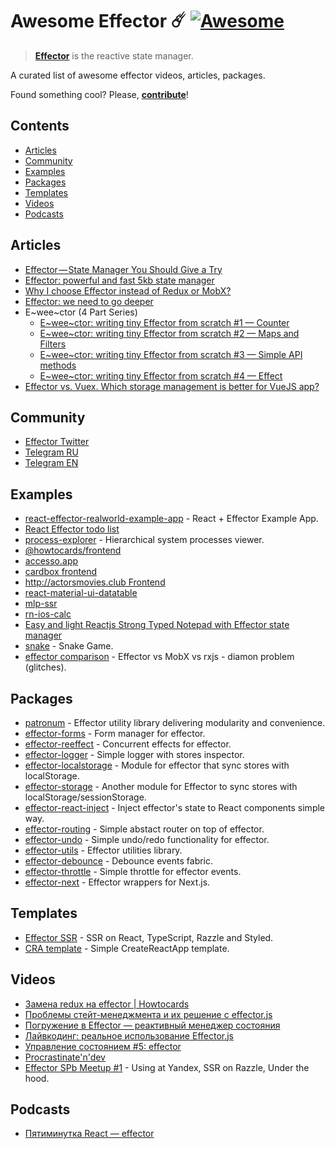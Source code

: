# Awesome Effector ☄️ [![Awesome](https://awesome.re/badge.svg)](https://awesome.re)

> [**Effector**](https://effector.now.sh/) is the reactive state manager. 

A curated list of awesome effector videos, articles, packages.

Found something cool? Please, **[contribute](contributing.md)**!

## Contents

* [Articles](#articles) 
* [Community](#community) 
* [Examples](#examples)
* [Packages](#packages)
* [Templates](#templates)
* [Videos](#videos)
* [Podcasts](#podcasts)

## Articles
* [Effector — State Manager You Should Give a Try](https://itnext.io/effector-state-manager-you-should-give-a-try-b46b917e51cc)
* [Effector: powerful and fast 5kb state manager](https://codeburst.io/effector-state-manager-6ee2e72e8e0b)
* [Why I choose Effector instead of Redux or MobX?](https://dev.to/lessmess/why-i-choose-effector-instead-of-redux-or-mobx-3dl7)
* [Effector: we need to go deeper](https://dev.to/yumauri/effector-we-need-to-go-deeper-4geg)
* E\~wee\~ctor (4 Part Series)
  * [E\~wee\~ctor: writing tiny Effector from scratch #1 — Counter](https://dev.to/yumauri/e-wee-ctor-writing-tiny-effector-from-scratch-1-1kap)
  * [E\~wee\~ctor: writing tiny Effector from scratch #2 — Maps and Filters](https://dev.to/yumauri/e-wee-ctor-writing-tiny-effector-from-scratch-2-31po)
  * [E\~wee\~ctor: writing tiny Effector from scratch #3 — Simple API methods](https://dev.to/yumauri/e-wee-ctor-writing-tiny-effector-from-scratch-3-simple-api-methods-41f3)
  * [E\~wee\~ctor: writing tiny Effector from scratch #4 — Effect](https://dev.to/yumauri/e-wee-ctor-writing-tiny-effector-from-scratch-4-54b)
* [Effector vs. Vuex. Which storage management is better for VueJS app?](https://medium.com/blue-harvest-tech-blog/effector-vs-vuex-which-storage-management-is-better-for-vuejs-app-54f3c3257b53)

## Community
* [Effector Twitter](https://twitter.com/EffectorJS)
* [Telegram RU](https://t.me/effector_ru)
* [Telegram EN](https://t.me/effector_en)

## Examples
* [react-effector-realworld-example-app](https://github.com/mg901/react-effector-realworld-example-app) - React + Effector Example App.
* [React Effector todo list](https://codesandbox.io/s/react-effector-todo-list-o5yzj)
* [process-explorer](https://github.com/lessmess-dev/process-explorer) - Hierarchical system processes viewer.
* [@howtocards/frontend](https://github.com/howtocards/frontend)
* [accesso.app](https://github.com/accesso-app/frontend)
* [cardbox frontend](https://github.com/cardboxdev/frontend)
* [http://actorsmovies.club Frontend](https://github.com/today-/actorsmovies/)
* [react-material-ui-datatable](https://github.com/DTupalov/react-material-ui-datatable)
* [mlp-ssr](https://github.com/maxmitko/mlp-ssr)
* [rn-ios-calc](https://github.com/niksmr/rn-ios-calc)
* [Easy and light Reactjs Strong Typed Notepad with Effector state manager](https://github.com/paurock/Strong-Typed-Notepad-Reactjs-w-Effector)
* [snake](https://github.com/userbq201/snake) - Snake Game.
* [effector comparison](https://codesandbox.io/s/effector-comparison-r9qy2) - Effector vs MobX vs rxjs - diamon problem (glitches).

## Packages
* [patronum](https://github.com/sergeysova/patronum) - Effector utility library delivering modularity and convenience.
* [effector-forms](https://github.com/aanation/effector-forms) - Form manager for effector.
* [effector-reeffect](https://github.com/yumauri/effector-reeffect) - Concurrent effects for effector.
* [effector-logger](https://github.com/sergeysova/effector-logger) - Simple logger with stores inspector.
* [effector-localstorage](https://github.com/lessmess-dev/effector-localstorage) - Module for effector that sync stores with localStorage.
* [effector-storage](https://github.com/yumauri/effector-storage) - Another module for Effector to sync stores with localStorage/sessionStorage.
* [effector-react-inject](https://github.com/today-/effector-react-inject) - Inject effector's state to React components simple way.
* [effector-routing](https://github.com/Kelin2025/effector-routing) - Simple abstact router on top of effector.
* [effector-undo](https://github.com/tanyaisinmybed/effector-undo) - Simple undo/redo functionality for effector.
* [effector-utils](https://github.com/Kelin2025/effector-utils) - Effector utilities library.
* [effector-debounce](https://github.com/sergeysova/effector-debounce) - Debounce events fabric.
* [effector-throttle](https://github.com/sergeysova/effector-throttle) - Simple throttle for effector events.
* [effector-next](https://github.com/weyheyhey/effector-next) - Effector wrappers for Next.js.

## Templates
* [Effector SSR](https://github.com/sergeysova/effector-ssr) - SSR on React, TypeScript, Razzle and Styled.
* [CRA template](https://github.com/sergeysova/cra-template-effector) - Simple CreateReactApp template.

## Videos
* [Замена redux на effector | Howtocards](https://www.youtube.com/watch?v=IXicdkQchTk)
* [Проблемы стейт-менеджмента и их решение с effector.js](https://www.youtube.com/watch?v=48XSmEIqbkI)
* [Погружение в Effector — реактивный менеджер состояния](https://www.youtube.com/watch?v=cZcHF8a2ZA4)
* [Лайвкодинг: реальное использование Effector.js](https://www.youtube.com/watch?v=fbtElWjOXV0)
* [Управление состоянием #5: effector](https://www.youtube.com/watch?v=fdjc5ZPckNo)
* [Procrastinate'n'dev](https://www.youtube.com/watch?v=LYo6l120pjk)
* [Effector SPb Meetup #1](https://youtu.be/IacUIo9fXhI) - Using at Yandex, SSR on Razzle, Under the hood.

## Podcasts
* [Пятиминутка React — effector](https://soundcloud.com/5minreact/063-effector)
